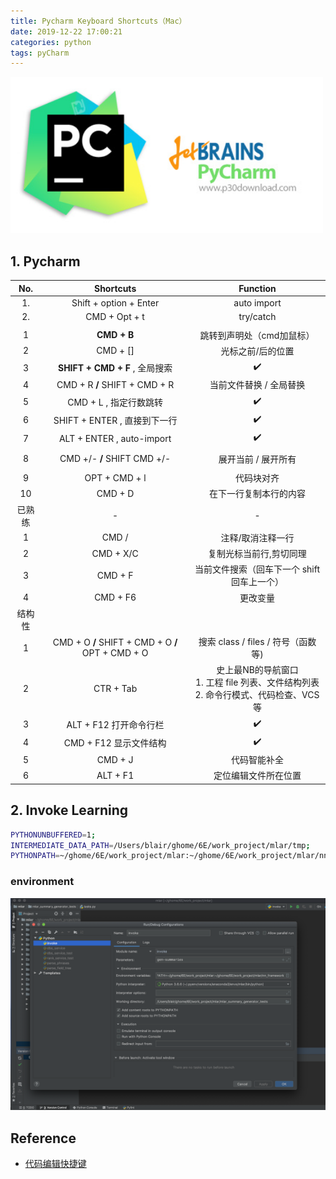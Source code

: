 ```yaml
---
title: Pycharm Keyboard Shortcuts（Mac）
date: 2019-12-22 17:00:21
categories: python
tags: pyCharm
---
```


<img src="/images/python/tools/PyCharm_logo.jpg" width="500" alt="Pycharm Keyboard Shortcuts" />

<!-- more -->

## 1. Pycharm

No. | Shortcuts | Function
:----:  | :----: | :----: 
1. | Shift + option + Enter | auto import
2. | CMD + Opt + t | try/catch
| |
1 | **CMD + B** | 跳转到声明处（cmd加鼠标）
2 | CMD + [] | 光标之前/后的位置
3 | **SHIFT + CMD + F** , 全局搜索 | ✔️
4 | CMD + R **/** SHIFT + CMD + R | 当前文件替换 / 全局替换
5 | CMD + L , 指定行数跳转 | ✔️
6 | SHIFT + ENTER , 直接到下一行 | ✔️
7 | ALT + ENTER , auto-import | ✔️
| |
8 | CMD +/- **/** SHIFT CMD +/- | 展开当前 / 展开所有
| |
9 | OPT + CMD + l | 代码块对齐
10 | CMD + D | 在下一行复制本行的内容
 已熟练 | - | -
1 | CMD / | 注释/取消注释一行
2 | CMD + X/C | 复制光标当前行,剪切同理
3 | CMD + F | 当前文件搜索（回车下一个 shift回车上一个）
4 | CMD + F6 | 更改变量
结构性 | |
1 | CMD + O **/** SHIFT + CMD + O **/** OPT + CMD + O| 搜索 class / files / 符号（函数等) 
2 | CTR + Tab | 史上最NB的导航窗口 <br> 1. 工程 file 列表、文件结构列表 <br> 2. 命令行模式、代码检查、VCS等
3 | ALT + F12 打开命令行栏 | ✔️
4 | CMD + F12 显示文件结构 | ✔️
5 | CMD + J | 代码智能补全
6 | ALT + F1 | 定位编辑文件所在位置

## 2. Invoke Learning

```bash
PYTHONUNBUFFERED=1;
INTERMEDIATE_DATA_PATH=/Users/blair/ghome/6E/work_project/mlar/tmp;
PYTHONPATH=~/ghome/6E/work_project/mlar:~/ghome/6E/work_project/mlar/nn_framework
```

### environment

<img src="/images/python/tools/PyCharm_invoke.png" width="800" alt="Pycharm Invoke" />

## Reference

- [代码编辑快捷键][1]

[1]: https://blog.csdn.net/Haiyang_Duan/article/details/79078167

